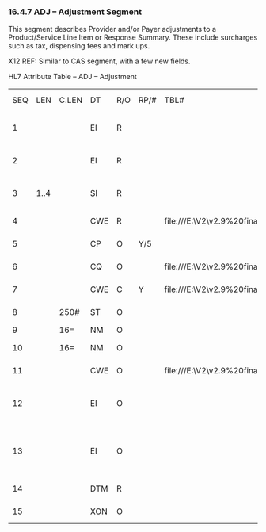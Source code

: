 ### 16.4.7 ADJ – Adjustment Segment

This segment describes Provider and/or Payer adjustments to a Product/Service Line Item or Response Summary. These include surcharges such as tax, dispensing fees and mark ups.

X12 REF: Similar to CAS segment, with a few new fields.

HL7 Attribute Table – ADJ – Adjustment

|     |     |     |     |     |     |     |     |     |
| --- | --- | --- | --- | --- | --- | --- | --- | --- |
| SEQ | LEN | C.LEN | DT | R/O | RP/# | TBL# | ITEM# | ELEMENT NAME |
| 1 |  |  | EI | R |  |  | 02003 | Provider Adjustment Number |
| 2 |  |  | EI | R |  |  | 02004 | Payer Adjustment Number |
| 3 | 1..4 |  | SI | R |  |  | 02005 | Adjustment Sequence Number |
| 4 |  |  | CWE | R |  | file:///E:\V2\v2.9%20final%20Nov%20from%20Frank\V29_CH02C_Tables.docx#HL70564[0564] | 02006 | Adjustment Category |
| 5 |  |  | CP | O | Y/5 |  | 02007 | Adjustment Amount |
| 6 |  |  | CQ | O |  | file:///E:\V2\v2.9%20final%20Nov%20from%20Frank\V29_CH02C_Tables.docx#HL70560[0560] | 02008 | Adjustment Quantity |
| 7 |  |  | CWE | C | Y | file:///E:\V2\v2.9%20final%20Nov%20from%20Frank\V29_CH02C_Tables.docx#HL70565[0565] | 02009 | Adjustment Reason PA |
| 8 |  | 250# | ST | O |  |  | 02010 | Adjustment Description |
| 9 |  | 16= | NM | O |  |  | 02011 | Original Value |
| 10 |  | 16= | NM | O |  |  | 02012 | Substitute Value |
| 11 |  |  | CWE | O |  | file:///E:\V2\v2.9%20final%20Nov%20from%20Frank\V29_CH02C_Tables.docx#HL70569[0569] | 02013 | Adjustment Action |
| 12 |  |  | EI | O |  |  | 02014 | Provider Adjustment Number Cross Reference |
| 13 |  |  | EI | O |  |  | 02015 | Provider Product/Service Line Item Number Cross Reference |
| 14 |  |  | DTM | R |  |  | 02016 | Adjustment Date |
| 15 |  |  | XON | O |  |  | 02017 | Responsible Organization |
